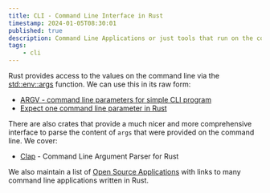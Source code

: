 ```yaml
---
title: CLI - Command Line Interface in Rust
timestamp: 2024-01-05T08:30:01
published: true
description: Command Line Applications or just tools that run on the command line.
tags:
    - cli
---
```


Rust provides access to the values on the command line via the [std::env::args](https://doc.rust-lang.org/std/env/fn.args.html) function. We can use this in its raw form:

* [ARGV - command line parameters for simple CLI program](/argv-simple-command-line-parameters)
* [Expect one command line parameter in Rust](/expect-one-command-line-parameter)

There are also crates that provide a much nicer and more comprehensive interface to parse the content of `args` that were provided on the command line. We cover:

* [Clap](/clap) - Command Line Argument Parser for Rust


We also maintain a list of [Open Source Applications](/applications) with links to many command line applications written in Rust.
